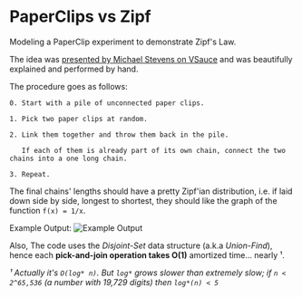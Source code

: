 # PaperClips vs Zipf
Modeling a PaperClip experiment to demonstrate Zipf's Law.

The idea was [presented by Michael Stevens on VSauce](https://www.youtube.com/watch?v=fCn8zs912OE&t=827s) and was beautifully explained and performed by hand.

The procedure goes as follows:

    0. Start with a pile of unconnected paper clips.
    
    1. Pick two paper clips at random.
    
    2. Link them together and throw them back in the pile. 
    
       If each of them is already part of its own chain, connect the two chains into a one long chain.
    
    3. Repeat.


The final chains' lengths should have a pretty Zipf'ian distribution, i.e.
if laid down side by side, longest to shortest, they should like the graph of the function `f(x) = 1/x`.

Example Output:
![Example Output](https://raw.githubusercontent.com/nitasn/PaperClips_vs_Zipf/main/output-screenshot.png "Example Output")

Also,
The code uses the *Disjoint-Set* data structure (a.k.a *Union-Find*), 
hence each **pick-and-join operation takes O(1)** amortized time... nearly ¹.

*¹ Actually it's `O(log* n)`. But `log*` grows slower than extremely slow;
if `n < 2^65,536` (a number with 19,729 digits) then `log*(n) < 5`*
